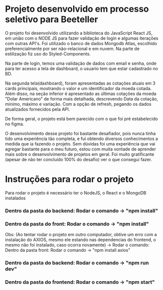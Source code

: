 # Projeto desenvolvido em processo seletivo para Beeteller

O projeto foi desenvolvido utilizando a biblioteca do JavaScript React JS, em união com o NODE JS para fazer validação de login e algumas iterações com outras API's.
Foi utilizado o banco de dados Mongodb Atlas, escolhido preferencialmente por ser não-relacional e em nuvem. Na parte de estilização fiz uso do Styled-Components.

Na parte de login, temos uma validação de dados com email e senha, onde para ter acesso a tela de dashboard, o usuario tem que estar cadastrado no BD.

Na segunda tela(dashboard), foram apresentadas as cotações atuais em 3 cards principais, mostrando o valor e um identificador da moeda cotada. Além disso, na seção inferior é apresentado as últimas cotações da moeda "Dolar Americano" de forma mais detalhada, descrevendo Data da cotação, minimo, máximo e variação. Com a opção de refresh, pegando os dados atualizados fornecidos pela API.

De forma geral, o projeto está bem parecido com o que foi pré estabelecido no figma. 

O desenvolvimento desse projeto foi bastante desafiador, pois nunca tinha tido uma experiência tão completa, e fui obtendo diversos conhecimentos a medida que ia fazendo o projeto. Sem dúvidas foi uma experiência que vai agregar bastante para o meu futuro, estou com muita vontade de aprender mais sobre o desenvolvimento de projetos em geral. Foi muito gratificante (apesar de não ter concluído 100% do desafio) ver o que consegui fazer.

# Instruções para rodar o projeto
Para rodar o projeto é necessário ter o NodeJS, o React e o MongoDB instalados


### Dentro da pasta do backend: Rodar o comando -> "npm install" 

### Dentro da pasta do front: Rodar o comando -> "npm install" 

Obs: (Ao tentar rodar o projeto em outro computador, obtive um erro com a instalação do AXIOS, mesmo ele estando nas dependencias do frontend, o mesmo não foi instalado, caso ocorra novamente) -> Rodar o comando: 
Dentro da pasta front: Rodar o comando -> "npm install axios"

### Dentro da pasta do backend: Rodar o comando -> "npm run dev" 

### Dentro da pasta do frontend: Rodar o comando -> "npm start"  

